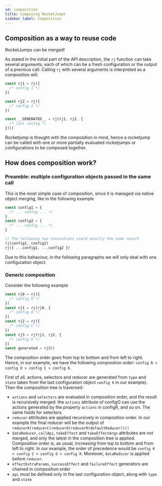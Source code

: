 ```yaml
---
id: composition
title: Composing RocketJumps
sidebar_label: Composition
---
```


## Composition as a way to reuse code

RocketJumps can be merged!

As stated in the initial part of the API description, the `rj` function can take several arguments, each of which can be a fresh configuration or the output of a previous call. Calling `rj` with several arguments is interpreted as a composition will.

```js
const rj1 = rj({
  /* config 1 */
})

const rj2 = rj({
  /* config 2 */
})

const __GENERATED__ = rj(rj1, rj2, {
  /* last config */
})()
```

Rocketjump is thought with the composition in mind, hence a rocketjump can be called with one or more partially evaluated rocketjumps or configurations to be composed together.

## How does composition work?

### Preamble: multiple configuration objects passed in the same call

This is the most simple case of composition, since it is managed via native object merging, like in the following example

```js
const config1 = {
  /* ... config ... */
}
const config2 = {
  /* ... config ... */
}

// The following two invocations yield exactly the same result
rj(config1, config2)
rj({ ...config1, ...config2 })
```

Due to this behaviour, in the following paragraphs we will only deal with one configuration object.

### Generic composition

Consider the following example

```js
const rj0 = rj({
  /* config R */
})
const rj1 = rj(rj0, {
  /* config O */
})
const rj2 = rj({
  /* config C */
})
const rj3 = rj(rj1, rj2, {
  /* config K */
})
const generated = rj3()
```

The composition order goes from top to bottom and from left to right. Hence, in our example, we have the following composition order: `config R > config O > config C > config K`.

First of all, actions, selectors and reducer are generated from `type` and `state` taken from the last configuration object `config K` in our example). Then the composition tree is traversed:

- `actions` and `selectors` are evaluated in composition order, and the result is recursively merged: the `actions` attribute of configO can use the actions generated by the property `actions` in configR, and so on. The same holds for selectors.
- `reducer` attributes are applied recursively in composition order. In our example the final reducer will be the output of `reducerK(reducerC(reducerO(reducerR(defaultReducer))))`
- `dataReducer`, `callApi`, `takeEffect` and `takeEffectArgs` attributes are not merged, and only the latest in the composition tree is applied. Composition order is, as usual, increasing from top to bottom and from left to right. In our example, the order of precedence would be `config K > config C > config O > config R`. Moreover, `dataReducer` is applied before `reducer`.
- `effectExtraParams`, `successEffect` and `failureEffect` generators are chained in composition order
- `api` must be defined only in the last configuration object, along with `type` and `state`
